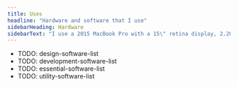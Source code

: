 ```yaml
---
title: Uses
headline: "Hardware and software that I use"
sidebarHeading: Hardware
sidebarText: "I use a 2015 MacBook Pro with a 15\" retina display, 2.2GHz i7 processor, and 16gb of RAM. It's beefy enough to get the job done."
---
```


- TODO: design-software-list
- TODO: development-software-list
- TODO: essential-software-list
- TODO: utility-software-list
